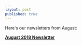 ```yaml
---
layout: post
published: true
---
```


Here's our newsletters from August:

[**August 2018 Newsletter**](https://cdn.fbsbx.com/v/t59.2708-21/40927579_608096973006761_3664783791383117824_n.pdf/The-Cadet-Times-2018-2019-5.pdf?_nc_cat=0&oh=6c173e3817a02d99a57f3dfb7d72fd9d&oe=5B9A7DEE&dl=1)
